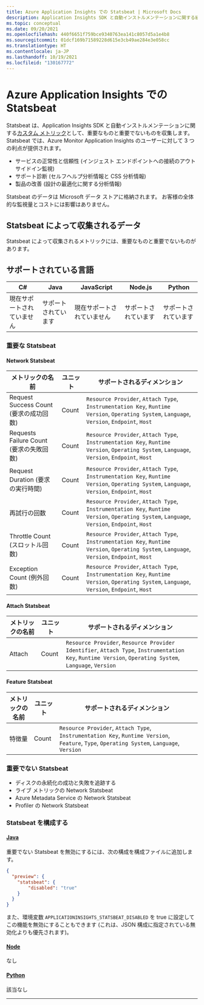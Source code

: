 ```yaml
---
title: Azure Application Insights での Statsbeat | Microsoft Docs
description: Application Insights SDK と自動インストルメンテーションに関する統計
ms.topic: conceptual
ms.date: 09/20/2021
ms.openlocfilehash: 440f6651f759bce9340763ea141c8057d5a1e4b8
ms.sourcegitcommit: 01dcf169b71589228d615e3cb49ae284e3e058cc
ms.translationtype: HT
ms.contentlocale: ja-JP
ms.lasthandoff: 10/19/2021
ms.locfileid: "130167772"
---
```

# <a name="statsbeat-in-azure-application-insights"></a>Azure Application Insights での Statsbeat

Statsbeat は、Application Insights SDK と自動インストルメンテーションに関する[カスタム メトリック](../essentials/metrics-custom-overview.md)として、重要なものと重要でないものを収集します。 Statsbeat では、Azure Monitor Application Insights のユーザーに対して 3 つの利点が提供されます。
-   サービスの正常性と信頼性 (インジェスト エンドポイントへの接続のアウトサイドイン監視)
-   サポート診断 (セルフヘルプ分析情報と CSS 分析情報)
-   製品の改善 (設計の最適化に関する分析情報)

Statsbeat のデータは Microsoft データ ストアに格納されます。  お客様の全体的な監視量とコストには影響はありません。 

## <a name="what-data-does-statsbeat-collect"></a>Statsbeat によって収集されるデータ

Statsbeat によって収集されるメトリックには、重要なものと重要でないものがあります。

## <a name="supported-languages"></a>サポートされている言語

| C#                        | Java            | JavaScript                | Node.js         | Python          |
|---------------------------|-----------------|---------------------------|-----------------|-----------------|
| 現在サポートされていません   | サポートされています       | 現在サポートされていません   | サポートされています       | サポートされています       |


### <a name="essential-statsbeat"></a>重要な Statsbeat

#### <a name="network-statsbeat"></a>Network Statsbeat

|メトリックの名前|ユニット|サポートされるディメンション|
|-----|-----|-----|
|Request Success Count (要求の成功回数)|Count| `Resource Provider`, `Attach Type`, `Instrumentation Key`, `Runtime Version`, `Operating System`, `Language`, `Version`, `Endpoint`, `Host`|
|Requests Failure Count (要求の失敗回数)|Count| `Resource Provider`, `Attach Type`, `Instrumentation Key`, `Runtime Version`, `Operating System`, `Language`, `Version`, `Endpoint`, `Host`|
|Request Duration (要求の実行時間)|Count| `Resource Provider`, `Attach Type`, `Instrumentation Key`, `Runtime Version`, `Operating System`, `Language`, `Version`, `Endpoint`, `Host`|
|再試行の回数|Count| `Resource Provider`, `Attach Type`, `Instrumentation Key`, `Runtime Version`, `Operating System`, `Language`, `Version`, `Endpoint`, `Host`|
|Throttle Count (スロットル回数)|Count| `Resource Provider`, `Attach Type`, `Instrumentation Key`, `Runtime Version`, `Operating System`, `Language`, `Version`, `Endpoint`, `Host`|
|Exception Count (例外回数)|Count| `Resource Provider`, `Attach Type`, `Instrumentation Key`, `Runtime Version`, `Operating System`, `Language`, `Version`, `Endpoint`, `Host`|

#### <a name="attach-statsbeat"></a>Attach Statsbeat

|メトリックの名前|ユニット|サポートされるディメンション|
|-----|-----|-----|
|Attach|Count| `Resource Provider`, `Resource Provider Identifier`, `Attach Type`, `Instrumentation Key`, `Runtime Version`, `Operating System`, `Language`, `Version`|

#### <a name="feature-statsbeat"></a>Feature Statsbeat

|メトリックの名前|ユニット|サポートされるディメンション|
|-----|-----|-----|
|特徴量|Count| `Resource Provider`, `Attach Type`, `Instrumentation Key`, `Runtime Version`, `Feature`, `Type`, `Operating System`, `Language`, `Version`|

### <a name="non-essential-statsbeat"></a>重要でない Statsbeat

- ディスクの永続化の成功と失敗を追跡する
- ライブ メトリックの Network Statsbeat
- Azure Metadata Service の Network Statsbeat
- Profiler の Network Statsbeat

### <a name="configure-statsbeat"></a>Statsbeat を構成する

#### <a name="java"></a>[Java](#tab/java)

重要でない Statsbeat を無効にするには、次の構成を構成ファイルに追加します。

```json
{
  "preview": {
    "statsbeat": {
        "disabled": "true"
    }
  }
}
```

また、環境変数 `APPLICATIONINSIGHTS_STATSBEAT_DISABLED` を true に設定してこの機能を無効にすることもできます (これは、JSON 構成に指定されている無効化よりも優先されます)。

#### <a name="node"></a>[Node](#tab/node)

なし

#### <a name="python"></a>[Python](#tab/python)

該当なし

---

